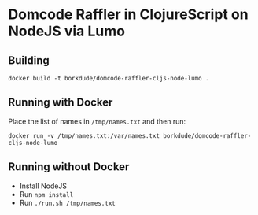 # Domcode Raffler in ClojureScript on NodeJS via Lumo

## Building

    docker build -t borkdude/domcode-raffler-cljs-node-lumo .

## Running with Docker

Place the list of names in `/tmp/names.txt` and then run:

    docker run -v /tmp/names.txt:/var/names.txt borkdude/domcode-raffler-cljs-node-lumo

## Running without Docker

- Install NodeJS
- Run `npm install`
- Run `./run.sh /tmp/names.txt`

